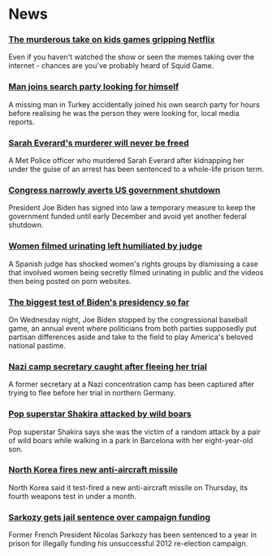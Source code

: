 # News
### [The murderous take on kids games gripping Netflix](https://www.bbc.com/news/world-asia-58729766)
Even if you haven't watched the show or seen the memes taking over the internet - chances are you've probably heard of Squid Game.
### [Man joins search party looking for himself](https://www.bbc.com/news/world-europe-58746703)
A missing man in Turkey accidentally joined his own search party for hours before realising he was the person they were looking for, local media reports.
### [Sarah Everard's murderer will never be freed](https://www.bbc.com/news/uk-england-london-58747614)
A Met Police officer who murdered Sarah Everard after kidnapping her under the guise of an arrest has been sentenced to a whole-life prison term.
### [Congress narrowly averts US government shutdown](https://www.bbc.com/news/world-us-canada-58753183)
President Joe Biden has signed into law a temporary measure to keep the government funded until early December and avoid yet another federal shutdown.
### [Women filmed urinating left humiliated by judge](https://www.bbc.com/news/world-europe-58747084)
A Spanish judge has shocked women's rights groups by dismissing a case that involved women being secretly filmed urinating in public and the videos then being posted on porn websites.
### [The biggest test of Biden's presidency so far](https://www.bbc.com/news/world-us-canada-58757207)
On Wednesday night, Joe Biden stopped by the congressional baseball game, an annual event where politicians from both parties supposedly put partisan differences aside and take to the field to play America's beloved national pastime.
### [Nazi camp secretary caught after fleeing her trial](https://www.bbc.com/news/world-europe-58747082)
A former secretary at a Nazi concentration camp has been captured after trying to flee before her trial in northern Germany.
### [Pop superstar Shakira attacked by wild boars](https://www.bbc.com/news/world-europe-58747464)
Pop superstar Shakira says she was the victim of a random attack by a pair of wild boars while walking in a park in Barcelona with her eight-year-old son.
### [North Korea fires new anti-aircraft missile](https://www.bbc.com/news/world-asia-58757628)
North Korea said it test-fired a new anti-aircraft missile on Thursday, its fourth weapons test in under a month. 
### [Sarkozy gets jail sentence over campaign funding](https://www.bbc.com/news/world-europe-58729505)
Former French President Nicolas Sarkozy has been sentenced to a year in prison for illegally funding his unsuccessful 2012 re-election campaign. 
